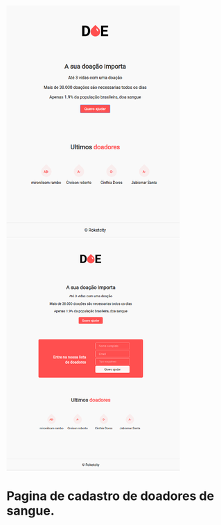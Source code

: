 ![screenshot do site](https://github.com/pauloSilvaJunior/projetoMaratonaDev/blob/master/tela_inicial.png)
![screenshot do site](https://github.com/pauloSilvaJunior/projetoMaratonaDev/blob/master/tela_incial_formulario.png)
# Pagina de cadastro de doadores de sangue.
